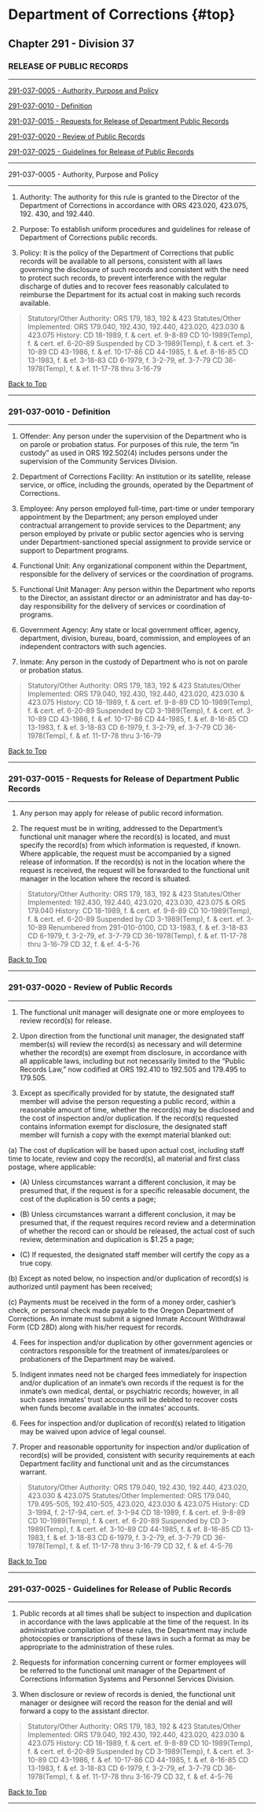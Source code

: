 # Department of Corrections {#top}

## Chapter 291 - Division 37

### RELEASE OF PUBLIC RECORDS

---

[291-037-0005 - Authority, Purpose and Policy](#291-037-0005---authority-purpose-and-policy)

[291-037-0010 - Definition](#291-037-0010---definition)

[291-037-0015 - Requests for Release of Department Public Records](#291-037-0015---requests-for-release-of-department-public-records)

[291-037-0020 - Review of Public Records](#291-037-0020---review-of-public-records)

[291-037-0025 - Guidelines for Release of Public Records](#291-037-0025---guidelines-for-release-of-public-records)

---

291-037-0005 - Authority, Purpose and Policy

---

1. Authority: The authority for this rule is granted to the Director of the Department of Corrections in accordance with ORS 423.020, 423.075, 192. 430, and 192.440.

2. Purpose: To establish uniform procedures and guidelines for release of Department of Corrections public records.

3. Policy: It is the policy of the Department of Corrections that public records will be available to all persons, consistent with all laws governing the disclosure of such records and consistent with the need to protect such records, to prevent interference with the regular discharge of duties and to recover fees reasonably calculated to reimburse the Department for its actual cost in making such records available.

> Statutory/Other Authority: ORS 179, 183, 192 & 423
> Statutes/Other Implemented: ORS 179.040, 192.430, 192.440, 423.020, 423.030 & 423.075
> History:
> CD 18-1989, f. & cert. ef. 9-8-89
> CD 10-1989(Temp), f. & cert. ef. 6-20-89
> Suspended by CD 3-1989(Temp), f. & cert. ef. 3-10-89
> CD 43-1986, f. & ef. 10-17-86
> CD 44-1985, f. & ef. 8-16-85
> CD 13-1983, f. & ef. 3-18-83
> CD 6-1979, f. 3-2-79, ef. 3-7-79
> CD 36-1978(Temp), f. & ef. 11-17-78 thru 3-16-79

[Back to Top](#top "Return to Top of Page")

---

### 291-037-0010 - Definition

---

1. Offender: Any person under the supervision of the Department who is on parole or probation status. For purposes of this rule, the term “in custody” as used in ORS 192.502\(4\) includes persons under the supervision of the Community Services Division.

2. Department of Corrections Facility: An institution or its satellite, release service, or office, including the grounds, operated by the Department of Corrections.

3. Employee: Any person employed full-time, part-time or under temporary appointment by the Department; any person employed under contractual arrangement to provide services to the Department; any person employed by private or public sector agencies who is serving under Department-sanctioned special assignment to provide service or support to Department programs.

4. Functional Unit: Any organizational component within the Department, responsible for the delivery of services or the coordination of programs.

5. Functional Unit Manager: Any person within the Department who reports to the Director, an assistant director or an administrator and has day-to-day responsibility for the delivery of services or coordination of programs.

6. Government Agency: Any state or local government officer, agency, department, division, bureau, board, commission, and employees of an independent contractors with such agencies.

7. Inmate: Any person in the custody of Department who is not on parole or probation status.

> Statutory/Other Authority: ORS 179, 183, 192 & 423
> Statutes/Other Implemented: ORS 179.040, 192.430, 192.440, 423.020, 423.030 & 423.075
> History:
> CD 18-1989, f. & cert. ef. 9-8-89
> CD 10-1989(Temp), f. & cert. ef. 6-20-89
> Suspended by CD 3-1989(Temp), f. & cert. ef. 3-10-89
> CD 43-1986, f. & ef. 10-17-86
> CD 44-1985, f. & ef. 8-16-85
> CD 13-1983, f. & ef. 3-18-83
> CD 6-1979, f. 3-2-79, ef. 3-7-79
> CD 36-1978(Temp), f. & ef. 11-17-78 thru 3-16-79

[Back to Top](#top "Return to Top of Page")

---

### 291-037-0015 - Requests for Release of Department Public Records

---

1. Any person may apply for release of public record information.

2. The request must be in writing, addressed to the Department’s functional unit manager where the record(s) is located, and must specify the record(s) from which information is requested, if known. Where applicable, the request must be accompanied by a signed release of information. If the record(s) is not in the location where the request is received, the request will be forwarded to the functional unit manager in the location where the record is situated.

> Statutory/Other Authority: ORS 179, 183, 192 & 423
> Statutes/Other Implemented: 192.430, 192.440, 423.020, 423.030, 423.075 & ORS 179.040
> History:
> CD 18-1989, f. & cert. ef. 9-8-89
> CD 10-1989(Temp), f. & cert. ef. 6-20-89
> Suspended by CD 3-1989(Temp), f. & cert. ef. 3-10-89
> Renumbered from 291-010-0100, CD 13-1983, f. & ef. 3-18-83
> CD 6-1979, f. 3-2-79, ef. 3-7-79
> CD 36-1978(Temp), f. & ef. 11-17-78 thru 3-16-79
> CD 32, f. & ef. 4-5-76

[Back to Top](#top "Return to Top of Page")

---

### 291-037-0020 - Review of Public Records

---

1. The functional unit manager will designate one or more employees to review record\(s\) for release.

2. Upon direction from the functional unit manager, the designated staff member\(s\) will review the record\(s\) as necessary and will determine whether the record\(s\) are exempt from disclosure, in accordance with all applicable laws, including but not necessarily limited to the “Public Records Law,” now codified at ORS 192.410 to 192.505 and 179.495 to 179.505.

3. Except as specifically provided for by statute, the designated staff member will advise the person requesting a public record, within a reasonable amount of time, whether the record\(s\) may be disclosed and the cost of inspection and/or duplication. If the record\(s\) requested contains information exempt for disclosure, the designated staff member will furnish a copy with the exempt material blanked out:

  \(a\) The cost of duplication will be based upon actual cost, including staff time to locate, review and copy the record\(s\), all material and first class postage, where applicable:

  - \(A\) Unless circumstances warrant a different conclusion, it may be presumed that, if the request is for a specific releasable document, the cost of the duplication is 50 cents a page;

  - \(B\) Unless circumstances warrant a different conclusion, it may be presumed that, if the request requires record review and a determination of whether the record can or should be released, the actual cost of such review, determination and duplication is $1.25 a page;

  - \(C\) If requested, the designated staff member will certify the copy as a true copy.

  \(b\) Except as noted below, no inspection and/or duplication of record\(s\) is authorized until payment has been received;

  \(c\) Payments must be received in the form of a money order, cashier’s check, or personal check made payable to the Oregon Department of Corrections. An inmate must submit a signed Inmate Account Withdrawal Form \(CD 28D\) along with his/her request for records.

4. Fees for inspection and/or duplication by other government agencies or contractors responsible for the treatment of inmates/parolees or probationers of the Department may be waived.

5. Indigent inmates need not be charged fees immediately for inspection and/or duplication of an inmate’s own records if the request is for the inmate’s own medical, dental, or psychiatric records; however, in all such cases inmates’ trust accounts will be debited to recover costs when funds become available in the inmates’ accounts.

6. Fees for inspection and/or duplication of record\(s\) related to litigation may be waived upon advice of legal counsel.

7. Proper and reasonable opportunity for inspection and/or duplication of record\(s\) will be provided, consistent with security requirements at each Department facility and functional unit and as the circumstances warrant.

> Statutory/Other Authority: ORS 179.040, 192.430, 192.440, 423.020, 423.030 & 423.075
> Statutes/Other Implemented: ORS 179.040, 179.495-505, 192.410-505, 423.020, 423.030 & 423.075
> History:
> CD 3-1994, f. 2-17-94, cert. ef. 3-1-94
> CD 18-1989, f. & cert. ef. 9-8-89
> CD 10-1989(Temp), f. & cert. ef. 6-20-89
> Suspended by CD 3-1989(Temp), f. & cert. ef. 3-10-89
> CD 44-1985, f. & ef. 8-16-85
> CD 13-1983, f. & ef. 3-18-83
> CD 6-1979, f. 3-2-79, ef. 3-7-79
> CD 36-1978(Temp), f. & ef. 11-17-78 thru 3-16-79
> CD 32, f. & ef. 4-5-76

[Back to Top](#top "Return to Top of Page")

---

### 291-037-0025 - Guidelines for Release of Public Records

---

1. Public records at all times shall be subject to inspection and duplication in accordance with the laws applicable at the time of the request. In its administrative compilation of these rules, the Department may include photocopies or transcriptions of these laws in such a format as may be appropriate to the administration of these rules.

2. Requests for information concerning current or former employees will be referred to the functional unit manager of the Department of Corrections Information Systems and Personnel Services Division.

3. When disclosure or review of records is denied, the functional unit manager or designee will record the reason for the denial and will forward a copy to the assistant director.

> Statutory/Other Authority: ORS 179, 183, 192 & 423
> Statutes/Other Implemented: ORS 179.040, 192.430, 192.440, 423.020, 423.030 & 423.075
> History:
> CD 18-1989, f. & cert. ef. 9-8-89
> CD 10-1989(Temp), f. & cert. ef. 6-20-89
> Suspended by CD 3-1989(Temp), f. & cert. ef. 3-10-89
> CD 43-1986, f. & ef. 10-17-86
> CD 44-1985, f. & ef. 8-16-85
> CD 13-1983, f. & ef. 3-18-83
> CD 6-1979, f. 3-2-79, ef. 3-7-79
> CD 36-1978(Temp), f. & ef. 11-17-78 thru 3-16-79
> CD 32, f. & ef. 4-5-76

[Back to Top](#top "Return to Top of Page")

---